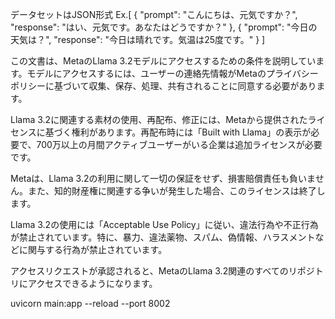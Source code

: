 データセットはJSON形式
Ex.[
  {
    "prompt": "こんにちは、元気ですか？",
    "response": "はい、元気です。あなたはどうですか？"
  },
  {
    "prompt": "今日の天気は？",
    "response": "今日は晴れです。気温は25度です。"
  }
]

この文書は、MetaのLlama 3.2モデルにアクセスするための条件を説明しています。モデルにアクセスするには、ユーザーの連絡先情報がMetaのプライバシーポリシーに基づいて収集、保存、処理、共有されることに同意する必要があります。

Llama 3.2に関連する素材の使用、再配布、修正には、Metaから提供されたライセンスに基づく権利があります。再配布時には「Built with Llama」の表示が必要で、700万以上の月間アクティブユーザーがいる企業は追加ライセンスが必要です。

Metaは、Llama 3.2の利用に関して一切の保証をせず、損害賠償責任も負いません。また、知的財産権に関連する争いが発生した場合、このライセンスは終了します。

Llama 3.2の使用には「Acceptable Use Policy」に従い、違法行為や不正行為が禁止されています。特に、暴力、違法薬物、スパム、偽情報、ハラスメントなどに関与する行為が禁止されています。

アクセスリクエストが承認されると、MetaのLlama 3.2関連のすべてのリポジトリにアクセスできるようになります。

uvicorn main:app --reload --port 8002